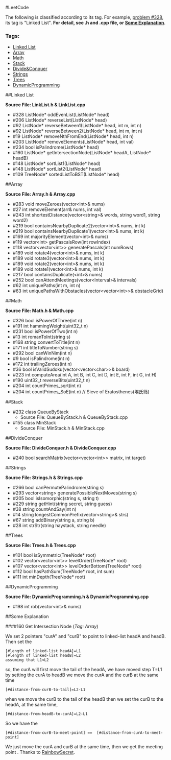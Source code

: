 #LeetCode

The following is classified according to its tag. For example,  [problem \#328][problem-328], its tag is "Linked List". **For detail, see .h  and .cpp file, or [Some Explanation][explanation]**.

### Tags:  ###

- [Linked List][tag-list]
- [Array][tag-array]
- [Math][tag-math]
- [Stack][tag-stack]
- [Divide&Conquer][tag-divideconquer]
- [Strings][tag-strings]
- [Trees][tag-trees]
- [DynamicProgramming][tag-dp]

##Linked List 

**Source File: LinkList.h & LinkList.cpp**

- \#328 ListNode\* oddEvenList(ListNode\* head) 
- \#206 ListNode\* reverseList(ListNode\* head)
- \#92 ListNode\* reverseBetween1(ListNode\* head, int m, int n)
- \#92 ListNode\* reverseBetween2(ListNode\* head, int m, int n)
- \#19 ListNode\* removeNthFromEnd(ListNode\* head, int n)
- \#203 ListNode\* removeElements(ListNode\* head, int val)
- \#234 bool isPalindrome(ListNode\* head)
- \#160 ListNode\* getIntersectionNode(ListNode\* headA, ListNode\* headB)
- \#148 ListNode\* sortList1(ListNode\* head)
- \#148 ListNode\* sortList2(ListNode\* head)
- \#109 TreeNode\* sortedListToBST(ListNode\* head)

##Array

**Source File: Array.h & Array.cpp**

- \#283 void moveZeroes(vector&lt;int&gt;& nums)
- \#27 int removeElement(arr& nums, int val)
- \#243 int shortestDistance(vector&lt;string&gt;& words, string word1, string word2)
- \#219 bool containsNearbyDuplicate2(vector&lt;int&gt;& nums, int k)
- \#219 bool containsNearbyDuplicate1(vector&lt;int&gt;& nums, int k)
- \#169 int majorityElement(vector&lt;int&gt;& nums) 
- \#119 vector&lt;int&gt; getPascalsRow(int rowIndex)
- \#118 vector&lt;vector&lt;int&gt;&gt; generatePascals(int numRows)
- \#189 void rotate4(vector&lt;int&gt;& nums, int k)
- \#189 void rotate3(vector&lt;int&gt;& nums, int k)
- \#189 void rotate2(vector&lt;int&gt;& nums, int k)
- \#189 void rotate1(vector&lt;int&gt;& nums, int k)
- \#217 bool containsDuplicate(&lt;int&gt;& nums)
- \#252 bool canAttendMeetings(vector&lt;Interval&gt;& intervals)
- \#62 int uniquePaths(int m, int n)
- \#63 int uniquePathsWithObstacles(vector&lt;vector&lt;int&gt;&gt;& obstacleGrid)


##Math

**Source File: Math.h & Math.cpp**

- \#326 bool isPowerOfThree(int n)
- \#191 int hammingWeight(uint32_t n)
- \#231 bool isPowerOfTwo(int n)
- \#13 int romanToInt(string s)
- \#168 string convertToTitle(int n)
- \#171 int titleToNumber(string s)
- \#292 bool canWinNim(int n)
- \#9 bool isPalindrome(int n)
- \#172 int trailingZeroes(int n)
- \#36 bool isValidSudoku(vector&lt;vector&lt;char&gt;&gt;& board)
- \#223 int computeArea(int A, int B, int C, int D, int E, int F, int G, int H)
- \#190 uint32_t reverseBits(uint32_t n)
- \#204 int countPrimes_sqrt(int n)
- \#204 int countPrimes_SoE(int n) // Sieve of Eratosthenes(埃氏筛)

##Stack

- \#232 class QueueByStack
	- Source File: QueueByStack.h & QueueByStack.cpp
- \#155 class MinStack
	- Source File: MinStack.h & MinStack.cpp

##DivideConquer

**Source File: DivideConquer.h & DivideConquer.cpp**

- \#240 bool searchMatrix(vector&lt;vector&lt;int&gt;&gt; matrix, int target)

##Strings

**Source File: Strings.h & Strings.cpp**

- \#266 bool canPermutePalindrome(string s)
- \#293 vector&lt;string&gt; generatePossibleNextMoves(string s)
- \#205 bool isIsomorphic(string s, string t)
- \#229 string getHint(string secret, string guess)
- \#38 string countAndSay(int n)
- \#14 string longestCommonPrefix(vector&lt;string&gt;& strs)
- \#67 string addBinary(string a, string b)
- \#28 int strStr(string haystack, string needle)

##Trees

**Source File: Trees.h & Trees.cpp**

- \#101 bool isSymmetric(TreeNode* root)
- \#102 vector&lt;vector&lt;int&gt;&gt; levelOrder(TreeNode* root)
- \#107 vector&lt;vector&lt;int&gt;&gt; levelOrderBottom(TreeNode* root)
- \#112 bool hasPathSum(TreeNode* root, int sum)
- \#111 int minDepth(TreeNode* root)

##DynamicProgramming

**Source File: DynamicProgramming.h & DynamicProgramming.cpp**

- \#198 int rob(vector&lt;int&gt;& nums)

##Some Explanation

###\#160 Get Intersection Node (*Tag: Array*)

We set 2 pointers "curA" and "curB" to point to linked-list headA and headB. Then set the
	
```
[#length of linked-list headA]=L1
[#length of linked-list headB]=L2
assuming that L1<L2
```
so, the curA will first move the tail of the headA, we have moved step T=L1
by setting the curA to headB we move the curA and the curB at the same time

```
[#distance-from-curB-to-tail]=L2-L1
```
when we move the curB to the tail of the headB then we set the curB to the headA, at the same time,

```
[#distance-from-headB-to-curA]=L2-L1
```

So we have the

```
[#distance-from-curB-to-meet-point] ==  [#distance-from-curA-to-meet-point]
```

We just move the curA and curB at the same time, then we get the meeting point .
Thanks to [RainbowSecret][rainbowSecret].

[tag-list]: #linked-list
[tag-array]: #array
[tag-math]: #math
[tag-stack]: #stack
[tag-divideconquer]: #divideconquer
[tag-strings]: #strings
[tag-trees]: #trees
[tag-dp]: #dynamicprogramming
[explanation]: #some-explanation
[problem-328]: https://leetcode.com/problems/odd-even-linked-list/
[rainbowSecret]: https://leetcode.com/discuss/77946/recommend-beginners-implementation-detailed-explaination